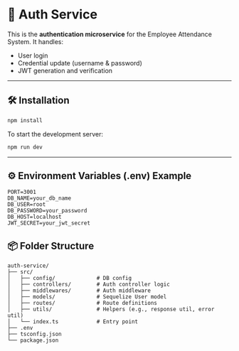 # 🔐 Auth Service

This is the **authentication microservice** for the Employee Attendance System. It handles:

- User login
- Credential update (username & password)
- JWT generation and verification

---

## 🛠 Installation

```bash
npm install
```

To start the development server:

```bash
npm run dev
```

---

## ⚙️ Environment Variables (.env) Example

```
PORT=3001
DB_NAME=your_db_name
DB_USER=root
DB_PASSWORD=your_password
DB_HOST=localhost
JWT_SECRET=your_jwt_secret

```

## 📦 Folder Structure

```
auth-service/
├── src/
│   ├── config/             # DB config
│   ├── controllers/        # Auth controller logic
│   ├── middlewares/        # Auth middleware
│   ├── models/             # Sequelize User model
│   ├── routes/             # Route definitions
│   ├── utils/              # Helpers (e.g., response util, error util)
│   └── index.ts            # Entry point
├── .env
├── tsconfig.json
└── package.json

```

